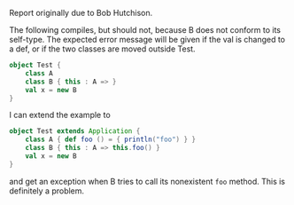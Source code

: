 Report originally due to Bob Hutchison.

The following compiles, but should not, because B does not conform to its self-type. The expected error message will be given if the val is changed to a def, or if the two classes are moved outside Test.

```scala
object Test {
    class A
    class B { this : A => }
    val x = new B
}
```
I can extend the example to 

```scala
object Test extends Application {
    class A { def foo () = { println("foo") } }
    class B { this : A => this.foo() }
    val x = new B
}
```

and get an exception when B tries to call its nonexistent `foo` method.  This is definitely a problem.
